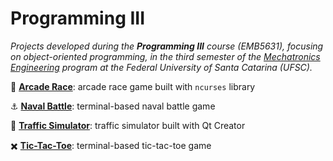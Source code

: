 # Programming III  

_Projects developed during the **Programming III** course (EMB5631), focusing on object-oriented programming, in the third semester of the [Mechatronics Engineering](https://mecatronica.ufsc.br/) program at the Federal University of Santa Catarina (UFSC)._

:blue_car: **[Arcade Race](https://github.com/jesuinovieira/cpp/tree/master/arcade-race)**: arcade race game built with `ncurses` library

:anchor: **[Naval Battle](https://github.com/jesuinovieira/cpp/tree/master/naval-battle)**: terminal-based naval battle game

:traffic_light: **[Traffic Simulator](https://github.com/jesuinovieira/cpp/tree/master/traffic-simulador)**: traffic simulator built with Qt Creator

:heavy_multiplication_x: **[Tic-Tac-Toe](https://github.com/jesuinovieira/cpp/tree/master/tic-tac-toe)**: terminal-based tic-tac-toe game
